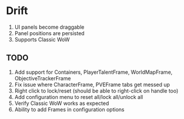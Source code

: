 # Drift
1. UI panels become draggable
1. Panel positions are persisted
1. Supports Classic WoW

## TODO
1. Add support for Containers, PlayerTalentFrame, WorldMapFrame, ObjectiveTrackerFrame
1. Fix issue where CharacterFrame, PVEFrame tabs get messed up
1. Right click to lock/reset (should be able to right-click on handle too)
1. Add configuration menu to reset all/lock all/unlock all
1. Verify Classic WoW works as expected
1. Ability to add Frames in configuration options